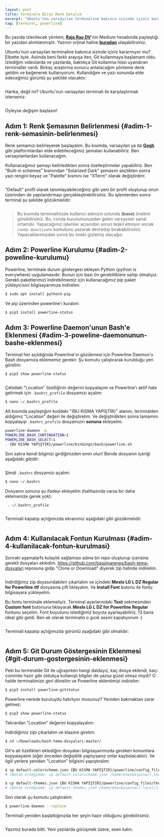 ```yaml
---
layout: post
title: Terminale Biraz Renk Katalım
excerpt: "Ubuntu'nun varsayılan terminaline bakınca sizinde içiniz kararmıyor mu? Bu yazıda, terminalimize biraz renk katacağız."
tag: [terminal, powerline]
---
```


<div class="warning">
<p>
Bu yazıda izlenilecek yöntem, <a class="warning-link" href="https://twitter.com/rajaraodv"><strong>Raja Rao DV</strong></a>'nin Medium hesabında paylaştığı bir yazıdan alıntılanmıştır. Yazının orjinal haline <a class="warning-link" href="https://medium.com/free-code-camp/jazz-up-your-bash-terminal-a-step-by-step-guide-with-pictures-80267554cb22"><strong>buradan</strong></a> ulaşabilirsiniz.
</p>
</div>

Ubuntu'nun varsayılan terminaline bakınca sizinde içiniz kararmıyor mu? Elbette öyle. Aslında beni farklı arayışa iten, Git kullanmaya başlamam oldu. İzlediğim videolarda ve yazılarda, baktıkça Git kullanma hissi uyandıran terminaller vardı. Birkaç araştırma sonucu anlatacağım yönteme denk geldim ve beğenerek kullanıyorum. Kullandığım ve yazı sonunda elde edeceğimiz görüntü şu şekilde olacaktır:

<img src="{{ site.baseurl }}/assets/img/posts/ubuntu/terminale-renk-katalim/001.png" alt="" style="max-width: 700px;"/>

Harika, değil mi? Ubuntu'nun varsayılan terminali ile karşılaştırmak isterseniz:

<img src="{{ site.baseurl }}/assets/img/posts/ubuntu/terminale-renk-katalim/002.png" alt="" style="max-width: 700px;"/>

Öyleyse değişim başlasın!

## Adım 1: Renk Şemasının Belirlenmesi  {#adim-1-renk-semasinin-belirlenmesi}

Renk şemamızı belirleyerek başlayalım. Bu kısımda, varsayılan ya da **[Gogh](https://mayccoll.github.io/Gogh/)** gibi platformlardan elde edebileceğimiz şemaları kullanabiliriz. Ben varsayılanlardan kullanacağım.

Kullanacağımız şemayı belirledikten sonra özelleştirmeler yapabiliriz. Ben "Built-in schemes" kısmından "Solarized Dark" şemasını seçtikten sonra yazı rengini beyaz ve "Palette" kısmını ise "XTerm" olarak değiştirdim:

<img src="{{ site.baseurl }}/assets/img/posts/ubuntu/terminale-renk-katalim/004.png" alt="" style="max-width: 700px;"/>

"Default" profil olarak tanımlayabileceğiniz gibi yeni bir profil oluşturup onun üzerinden de yapılandırmayı gerçekleştirebilirsiniz. Bu işlemlerden sonra terminal şu şekilde gözükmelidir:

<img src="{{ site.baseurl }}/assets/img/posts/ubuntu/terminale-renk-katalim/005.png" alt="" style="max-width: 700px;"/>

> Bu kısımda terminalinizde kullanıcı adınızın solunda **(base)** önekini görebilirsiniz. Bu, conda kurulumunuzdan gelen varsayılan sanal ortamdır. Yapacağımız işlemler açısından sorun teşkil etmiyor ancak `conda deactivate` komutunu yazarak devredışı bırakabilirsiniz. Yapacaklarımızdan sonra bu öneki gizlemiş olacağız.

## Adım 2: Powerline Kurulumu {#adim-2-poweline-kurulumu}

Powerline, terminale durum göstergesi ekleyen Python (python is everywhere) uygulamasıdır. Bunun için bazı ön gerekliliklere sahip olmalıyız. Gerekli paketlerimizi indirebilmemiz için kullanacağımız pip paket yükleyicisini bilgisayarımıza indirelim:

```bash
$ sudo apt install python3-pip
```

Ve pip üzerinden powerline'ı kuralım:

```bash
$ pip3 install powerline-status
```

## Adım 3: Powerline Daemon'unun Bash'e Eklenmesi {#adim-3-poweline-daemonunun-bashe-eklenmesi}

Terminal her açıldığında Powerline'ın gözükmesi için Powerline Daemon'u Bash dosyamıza eklememiz gerekir. Şu komutu çalıştırarak kurulduğu yeri görelim:

```bash
$ pip3 show powerline-status
```

<img src="{{ site.baseurl }}/assets/img/posts/ubuntu/terminale-renk-katalim/006.png" alt="" style="max-width: 700px;"/>

Çıktıdaki "Location" özelliğinin değerini kopyalayım ve Powerline'ı aktif hale getirmek için `.bashrc_profile` dosyamızı açalım:

```bash
$ nano ~/.bashrc_profile
```

Alt kısımda paylaştığım koddaki "{BU KISMA YAPIŞTIR}" alanını, terminalden aldığımız "Location" değeri ile değiştirelim. Ve değiştirdikten sonra tamamını kopyalayıp `.bashrc_profile` dosyamızın **sonuna** ekleyelim.

```bash
powerline-daemon -q
POWERLINE_BASH_CONTINUATION=1
POWERLINE_BASH_SELECT=1
. {BU KISMA YAPIŞTIR}/powerline/bindings/bash/powerline.sh
```

Son satıra kendi bilginizi girdiğinizden emin olun! Bende dosyanın içeriği aşağıdaki gibidir:

<img src="{{ site.baseurl }}/assets/img/posts/ubuntu/terminale-renk-katalim/007.png" alt="" style="max-width: 700px;"/>

Şimdi `.bashrc` dosyamızı açalım:

```bash
$ nano ~/.bashrc
```

Dosyanın sonuna şu ifadeyi ekleyelim (halihazırda varsa bir daha eklemenize gerek yok):

```bash
 . ~/.bashrc_profile
```

<img src="{{ site.baseurl }}/assets/img/posts/ubuntu/terminale-renk-katalim/008.png" alt="" style="max-width: 700px;"/>

Terminali kapatıp açtığımızda ekranımız aşağıdaki gibi gözükmelidir:

<img src="{{ site.baseurl }}/assets/img/posts/ubuntu/terminale-renk-katalim/009.png" alt="" style="max-width: 700px;"/>

## Adım 4: Kullanılacak Fontun Kurulması {#adim-4-kullanilacak-fontun-kurulmasi}

Sonraki aşamalarfs kolaylık sağlaması adına bir repo oluşturup içerisine gerekli dosyaları ekledim. <a href="https://github.com/baspinarenes/bash-tema-dosyalari">https://github.com/baspinarenes/bash-tema-dosyalari</a> reposuna gidip "Clone or Download" diyerek zip halinde indirelim.

<img src="{{ site.baseurl }}/assets/img/posts/ubuntu/terminale-renk-katalim/010.png" alt="" style="max-width: 700px;"/>

İndirdiğimiz zip doyasındakileri çıkartalım ve içindeki **Meslo LG L DZ Regular for Powerline.ttf** dosyasına çift tıklayalım. Ve **Install Font** butonu ile fontu bilgisayara yükleyelim.

Bu fontu terminale eklemeliyiz. Terminal ayarlarındaki **Text** sekmesinden **Custom font** butonuna tıklayarak **Meslo LG L DZ for Powerline Regular** fontunu seçelim. Font boyutunu istediğimiz boyuta ayarlayabiliriz, 13 bana ideal gibi geldi. Ben ek olarak terminalin o gıcık sesini kapatıyorum :)

<img src="{{ site.baseurl }}/assets/img/posts/ubuntu/terminale-renk-katalim/011.png" alt="" style="max-width: 700px;"/>

Terminali kapatıp açtığımızda görüntü aşağıdaki gibi olmalıdır:

<img src="{{ site.baseurl }}/assets/img/posts/ubuntu/terminale-renk-katalim/012.png" alt="" style="max-width: 700px;"/>

## Adım 5: Git Durum Göstergesinin Eklenmesi {#git-durum-gostergesinin-eklenmesi}

Peki bu terminalde Git ile uğraşırken hangi daldayız, kaç dosya eklendi, kaçı commite hazır gibi oldukça kullanışlı bilgiler de yazsa güzel olmaz mıydı? O halde terminalimize geri dönelim ve Powerline eklentimizi indirelim:

```bash
$ pip3 install powerline-gitstatus
```

Powerline nerede kuruluydu hatırlıyor musunuz? Yeniden bakmaktan zarar gelmez:

```bash
$ pip3 show powerline-status
```

Tekrardan "Location" değerini kopyalayalım:

İndirdiğimiz zipi çıkartalım ve klasöre girelim:

```bash
$ cd ~/Downloads/bash-tema-dosyalari-master/
```

Git'e ait özellikleri eklediğim dosyaları bilgisayarımızda gereken konumlara kopyalayalım (eğer önceden değişiklik yaptıysanız onlar kaybolacaktır). Ve ilgili yerlere yeniden "Location" bilgisini yapıştıralım:

```bash
$ cp default-colorscheme.json {BU KISMA YAPIŞTIR}/powerline/config_files/colorschemes/shell/default.json
# (Benim örneğimde: cp default-colorscheme.json /home/enesbaspinar/.local/lib/python3.8/site-packages/powerline/config_files/colorschemes/shell/default.json)

$ cp default-themes.json {BU KISMA YAPIŞTIR}/powerline/config_files/themes/shell/default.json
# (Benim örneğimde: cp default-themes.json /home/enesbaspinar/.local/lib/python3.8/site-packages/powerline/config_files/themes/shell/default.json)
```

Son olarak şu komutu çalıştıralım:

```bash
$ powerline-daemon --replace
```

Terminali yeniden başlattığınızda her şeyin hazır olduğunu görebilirsiniz.

<img src="{{ site.baseurl }}/assets/img/posts/ubuntu/terminale-renk-katalim/013.png" alt="" style="max-width: 700px;"/>

Yazımız burada bitti. Yeni yazılarda görüşmek üzere, esen kalın.